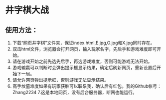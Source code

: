 # 井字棋大战
## 使用方法：
1. 下载“网页井字棋”文件夹，保证index.html,E.jpg,O.jpg和X.jpg同时存在。
2. 双击html文件，浏览器会打开网页，输入玩家名字，先后手和游戏难度即可开始。
3. 请在游戏开始之前先选先后手，再选游戏难度，否则可能游戏无法开始。
4. 游戏输赢可以判断时会弹出提示框显示结果，确定后刷新网页，重新设置后开始下一局。
5. 请允许网页弹出提示框，否则游戏无法显示结果。
6. 高手坟墓难度如果有玩家获胜可以联系我，确认后有红包。我的Github帐号：Zhang2234
7.这是本地网页，没有后台服务器，断网也能运行。
